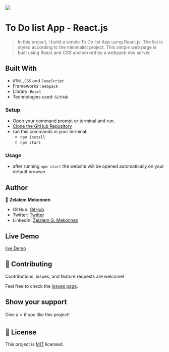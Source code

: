 ![](https://img.shields.io/badge/Microverse-blueviolet)

# To Do list App - React.js

> In this project, I build a simple To Do list App using React.js. The list is styled according to the minimalist project. This simple web page is built using React and CSS and served by a webpack dev server.


## Built With

- `HTML` ,`CSS` and `JavaScript`
- Frameworks : `Webpack`
- Library: `React`
- Technologies used: `GitHub`

### Setup
- Open your command prompt or terminal and run.
- [Clone the GitHub Repository](https://github.com/zmekonnen251/react-todo-app.git)
- run this commands in your terminal:
     - `npm install`
     - `npm start`

### Usage
- after running `npm start` the website will be opened automatically on your default browser.


## Author

👤 **Zelalem Mekonnen**

- GitHub: [GitHub](https://github.com/zmekonnen251)
- Twitter: [Twitter](https://twitter.com/mek_zela)
- LinkedIn: [Zelalem G. Mekonnen](https://www.linkedin.com/in/zelalem-getachew/)

## Live Demo

[live Demo](https://keen-salmiakki-0f0f45.netlify.app/)

## 🤝 Contributing

Contributions, issues, and feature requests are welcome!

Feel free to check the [issues page](../../issues/).

## Show your support

Give a ⭐️ if you like this project!


## 📝 License

This project is [MIT](./MIT.md) licensed.
